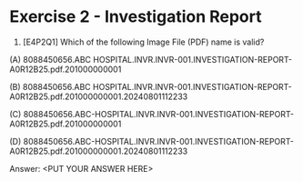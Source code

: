# Exercise 2 - Investigation Report

1. [E4P2Q1] Which of the following Image File (PDF) name is valid?

  (A) 8088450656.ABC HOSPITAL.INVR.INVR-001.INVESTIGATION-REPORT-A0R12B25.pdf.201000000001

  (B) 8088450656.ABC HOSPITAL.INVR.INVR-001.INVESTIGATION-REPORT-A0R12B25.pdf.201000000001.20240801112233

  (C) 8088450656.ABC-HOSPITAL.INVR.INVR-001.INVESTIGATION-REPORT-A0R12B25.pdf.201000000001

  (D) 8088450656.ABC-HOSPITAL.INVR.INVR-001.INVESTIGATION-REPORT-A0R12B25.pdf.201000000001.20240801112233


Answer: &lt;PUT YOUR ANSWER HERE&gt;
